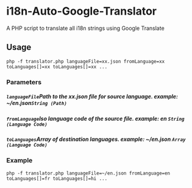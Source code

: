 # i18n-Auto-Google-Translator
A PHP script to translate all i18n strings using Google Translate
<h2>Usage</h2>
  <code>php -f translator.php languageFile=xx.json fromLanguage=xx toLanguages[]=xx toLanguages[]=xx ...</code>
  <h3>Parameters</h3>
  <h5><code>languageFile</code>Path to the xx.json file for source language. example: ~/en.json<code>String (Path)</h5></code>
  <h5><code>fromLanguage</code>Iso language code of the source file. example: en <code>String (Language Code)</h5></code>
  <h5><code>toLanguages</code>Array of destination languages. example: ~/en.json <code>Array (Language Code)</h5></code>
  <h3>Example</h3>
  <code>php -f translator.php languageFile=~/en.json fromLanguage=en toLanguages[]=fr toLanguages[]=hi ...</code>
